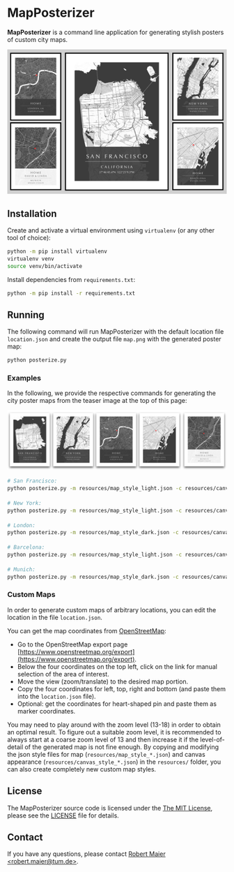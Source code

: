 # MapPosterizer
**MapPosterizer** is a command line application for generating stylish posters of custom city maps.

![MapPosterizer](resources/teaser.jpg)

## Installation
Create and activate a virtual environment using `virtualenv` (or any other tool of choice):
```bash
python -m pip install virtualenv
virtualenv venv
source venv/bin/activate
```
Install dependencies from `requirements.txt`:
```bash
python -m pip install -r requirements.txt
```

## Running
The following command will run MapPosterizer with the default location file `location.json` and create the output file `map.png` with the generated poster map:
```bash
python posterize.py
```

### Examples
In the following, we provide the respective commands for generating the city poster maps from the teaser image at the top of this page:

![MapPosterizer Examples](resources/examples.jpg)

```bash
# San Francisco:
python posterize.py -m resources/map_style_light.json -c resources/canvas_style_dark.json -l resources/examples/location_san_francisco.json

# New York:
python posterize.py -m resources/map_style_light.json -c resources/canvas_style_dark.json -l resources/examples/location_new_york.json

# London:
python posterize.py -m resources/map_style_dark.json -c resources/canvas_style_dark.json -l resources/examples/location_london.json

# Barcelona:
python posterize.py -m resources/map_style_light.json -c resources/canvas_style_dark.json -l resources/examples/location_barcelona.json

# Munich:
python posterize.py -m resources/map_style_dark.json -c resources/canvas_style_light.json -l resources/examples/location_munich.json
```

### Custom Maps
In order to generate custom maps of arbitrary locations, you can edit the location in the file `location.json`.

You can get the map coordinates from [OpenStreetMap](https://www.openstreetmap.org/):
* Go to the OpenStreetMap export page [https://www.openstreetmap.org/export](https://www.openstreetmap.org/export).
* Below the four coordinates on the top left, click on the link for manual selection of the area of interest.
* Move the view (zoom/translate) to the desired map portion.
* Copy the four coordinates for left, top, right and bottom (and paste them into the `location.json` file).
* Optional: get the coordinates for heart-shaped pin and paste them as marker coordinates.

You may need to play around with the zoom level (13-18) in order to obtain an optimal result. To figure out a suitable zoom level, it is recommended to always start at a coarse zoom level of 13 and then increase it if the level-of-detail of the generated map is not fine enough.
By copying and modifying the json style files for map (`resources/map_style_*.json`) and canvas appearance (`resources/canvas_style_*.json`) in the `resources/` folder, you can also create completely new custom map styles.

## License
The MapPosterizer source code is licensed under the [The MIT License](https://opensource.org/licenses/MIT), please see the [LICENSE](LICENSE) file for details.

## Contact
If you have any questions, please contact [Robert Maier &lt;robert.maier@tum.de>](mailto:robert.maier@tum.de).
